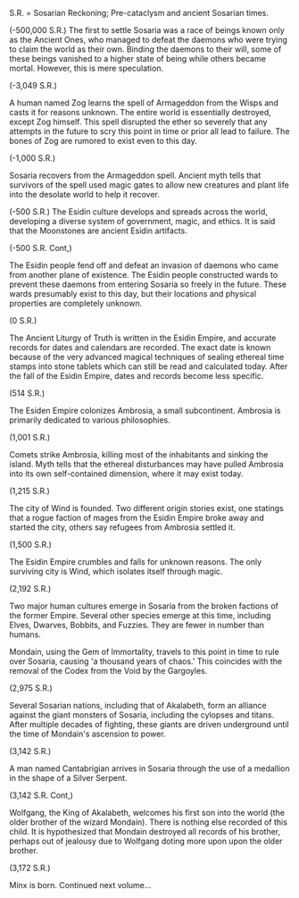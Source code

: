 S.R. = Sosarian Reckoning;
Pre-cataclysm and ancient
Sosarian times.

(-500,000 S.R.)
The first to settle Sosaria was a
race of beings known only as the
Ancient Ones, who managed to
defeat the daemons who were trying
to claim the world as their own.
Binding the daemons to their will,
some of these beings vanished to
a higher state of being while others
became mortal. However, this is
mere speculation.










(-3,049 S.R.)

A human named Zog learns the spell
of Armageddon from the Wisps and
casts it for reasons unknown. The
entire world is essentially destroyed,
except Zog himself. This spell
disrupted the ether so severely
that any attempts in the future
to scry this point in time or
prior all lead to failure. The
bones of Zog are rumored to
exist even to this day.












(-1,000 S.R.)

Sosaria recovers from the
Armageddon spell. Ancient myth
tells that survivors of the spell
used magic gates to allow new
creatures and plant life into the
desolate world to help it recover.

(-500 S.R.)
The Esidin culture develops and
spreads across the world, developing
a diverse system of government,
magic, and ethics. It is said that the
Moonstones are ancient Esidin
artifacts.









(-500 S.R. Cont,)

The Esidin people fend off and defeat
an invasion of daemons who came
from another plane of existence.
The Esidin people constructed wards
to prevent these daemons from
entering Sosaria so freely in the
future. These wards presumably
exist to this day, but their locations
and physical properties are
completely unknown.













(0 S.R.)

The Ancient Liturgy of Truth is
written in the Esidin Empire, and
accurate records for dates and
calendars are recorded. The exact
date is known because of the
very advanced magical techniques
of sealing ethereal time stamps
into stone tablets which can still be
read and calculated today. After the
fall of the Esidin Empire, dates and
records become less specific.












(514 S.R.)

The Esiden Empire colonizes
Ambrosia, a small subcontinent.
Ambrosia is primarily dedicated to
various philosophies.

(1,001 S.R.)

Comets strike Ambrosia, killing
most of the inhabitants and
sinking the island. Myth tells that
the ethereal disturbances may have
pulled Ambrosia into its own
self-contained dimension, where
it may exist today.









(1,215 S.R.)

The city of Wind is founded. Two
different origin stories exist, one
statings that a rogue faction of
mages from the Esidin Empire
broke away and started the city,
others say refugees from Ambrosia
settled it.

(1,500 S.R.)

The Esidin Empire crumbles and
falls for unknown reasons. The only
surviving city is Wind, which
isolates itself through magic.









(2,192 S.R.)

Two major human cultures emerge
in Sosaria from the broken factions
of the former Empire. Several
other species emerge at this time,
including Elves, Dwarves, Bobbits,
and Fuzzies. They are fewer in
number than humans.

Mondain, using the Gem of
Immortality, travels to this point
in time to rule over Sosaria, causing
'a thousand years of chaos.' This
coincides with the removal of the
Codex from the Void by the
Gargoyles.








(2,975 S.R.)

Several Sosarian nations, including that
of Akalabeth, form an alliance against
the giant monsters of Sosaria, including
the cylopses and titans. After multiple
decades of fighting, these giants
are driven underground until
the time of Mondain's ascension
to power.

(3,142 S.R.)

A man named Cantabrigian arrives
in Sosaria through the use of a
medallion in the shape of a Silver
Serpent.








(3,142 S.R. Cont,)

Wolfgang, the King of Akalabeth,
welcomes his first son into the
world (the older brother of the
wizard Mondain). There is nothing
else recorded of this child. It is
hypothesized that Mondain destroyed
all records of his brother, perhaps
out of jealousy due to Wolfgang
doting more upon upon the older
brother.

(3,172 S.R.)

Minx is born. Continued next volume...
